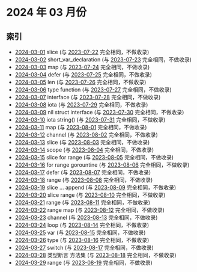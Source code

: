 # 2024 年 03 月份

## 索引

- [2024-03-01](#) slice (与 [2023-07-22](../../2023/07/22/README.md) 完全相同，不做收录)
- [2024-03-02](#) short_var_declaration (与 [2023-07-23](../../2023/07/23/README.md) 完全相同，不做收录)
- [2024-03-03](#) map (与 [2023-07-24](../../2023/07/24/README.md) 完全相同，不做收录)
- [2024-03-04](#) defer (与 [2023-07-25](../../2023/07/25/README.md) 完全相同，不做收录)
- [2024-03-05](#) len (与 [2023-07-26](../../2023/07/26/README.md) 完全相同，不做收录)
- [2024-03-06](#) type function (与 [2023-07-27](../../2023/07/27/README.md) 完全相同，不做收录)
- [2024-03-07](#) interface (与 [2023-07-28](../../2023/07/28/README.md) 完全相同，不做收录)
- [2024-03-08](#) iota (与 [2023-07-29](../../2023/07/29/README.md) 完全相同，不做收录)
- [2024-03-09](#) nil struct interface (与 [2023-07-30](../../2023/07/30/README.md) 完全相同，不做收录)
- [2024-03-10](#) iota string() (与 [2023-07-31](../../2023/07/31/README.md) 完全相同，不做收录)
- [2024-03-11](#) map (与 [2023-08-01](../../2023/08/01/README.md) 完全相同，不做收录)
- [2024-03-12](#) channel (与 [2023-08-02](../../2023/08/02/README.md) 完全相同，不做收录)
- [2024-03-13](#) slice (与 [2023-08-03](../../2023/08/03/README.md) 完全相同，不做收录)
- [2024-03-14](#) scope (与 [2023-08-04](../../2023/08/04/README.md) 完全相同，不做收录)
- [2024-03-15](#) slice for range (与 [2023-08-05](../../2023/08/05/README.md) 完全相同，不做收录)
- [2024-03-16](#) for range gorountine (与 [2023-08-06](../../2023/08/06/README.md) 完全相同，不做收录)
- [2024-03-17](#) defer (与 [2023-08-07](../../2023/08/07/README.md) 完全相同，不做收录)
- [2024-03-18](#) range (与 [2023-08-08](../../2023/08/08/README.md) 完全相同，不做收录)
- [2024-03-19](#) slice ... append (与 [2023-08-09](../../2023/08/09/README.md) 完全相同，不做收录)
- [2024-03-20](#) slice range (与 [2023-08-10](../../2023/08/10/README.md) 完全相同，不做收录)
- [2024-03-21](#) range (与 [2023-08-11](../../2023/08/11/README.md) 完全相同，不做收录)
- [2024-03-22](#) range map (与 [2023-08-12](../../2023/08/12/README.md) 完全相同，不做收录)
- [2024-03-23](#) channel (与 [2023-08-13](../../2023/08/13/README.md) 完全相同，不做收录)
- [2024-03-24](#) loop (与 [2023-08-14](../../2023/08/14/README.md) 完全相同，不做收录)
- [2024-03-25](#) var (与 [2023-08-15](../../2023/08/15/README.md) 完全相同，不做收录)
- [2024-03-26](#) type (与 [2023-08-16](../../2023/08/16/README.md) 完全相同，不做收录)
- [2024-03-27](#) switch (与 [2023-08-17](../../2023/08/17/README.md) 完全相同，不做收录)
- [2024-03-28](#) 类型断言 方法集 (与 [2023-08-18](../../2023/08/18/README.md) 完全相同，不做收录)
- [2024-03-29](#) range (与 [2023-08-19](../../2023/08/19/README.md) 完全相同，不做收录)
